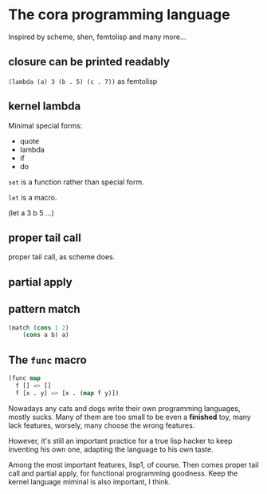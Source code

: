 # The cora programming language

Inspired by scheme, shen, femtolisp and many more...

## closure can be printed readably

`(lambda (a) 3 (b . 5) (c . 7))` as femtolisp

## kernel lambda

Minimal special forms:

- quote
- lambda
- if
- do

`set` is a function rather than special form.

`let` is a macro.

(let a 3 b 5 ...)

## proper tail call

proper tail call, as scheme does.

## partial apply

## pattern match

```lisp
(match (cons 1 2)
    (cons a b) a)
```

## The `func` macro

```lisp
(func map
  f [] => []
  f [x . y] => [x . (map f y)])
```

Nowadays any cats and dogs write their own programming languages, mostly sucks. Many of them are too small to be even a **finished** toy, many lack features, worsely, many choose the wrong features.

However, it's still an important practice for a true lisp hacker to keep inventing his own one, adapting the language to his own taste.

Among the most important features, lisp1, of course. Then comes proper tail call and partial apply, for functional programming goodness. Keep the kernel language miminal is also important, I think.
